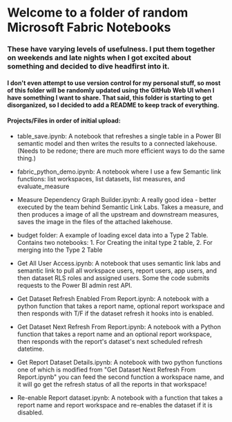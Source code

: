 # Welcome to a folder of random Microsoft Fabric Notebooks 

### These have varying levels of usefulness. I put them together on weekends and late nights when I got excited about something and decided to dive headfirst into it.

#### I don't even attempt to use version control for my personal stuff, so most of this folder will be randomly updated using the GitHub Web UI when I have something I want to share. That said, this folder is starting to get disorganized, so I decided to add a README to keep track of everything.

#### Projects/Files in order of initial upload:
- table_save.ipynb: A notebook that refreshes a single table in a Power BI semantic model and then writes the results to a connected lakehouse. (Needs to be redone; there are much more efficient ways to do the same thing.)

- fabric_python_demo.ipynb: A notebook where I use a few Semantic link functions: list workspaces, list datasets, list measures, and evaluate_measure

- Measure Dependency Graph Builder.ipynb: A really good idea - better executed by the team behind Semantic Link Labs. Takes a measure, and then produces a image of all the upstream and downstream measures, saves the image in the files of the attached lakehouse. 

- budget folder: A example of loading excel data into a Type 2 Table. Contains two notebooks: 1. For Creating the inital type 2 table, 2. For merging into the Type 2 Table

- Get All User Access.ipynb: A notebook that uses semantic link labs and semantic link to pull all workspace users, report users, app users, and then dataset RLS roles and assigned users. Some the code submits requests to the Power BI admin rest API.

- Get Dataset Refresh Enabled From Report.ipynb: A notebook with a python function that takes a report name, optional report workspace and then responds with T/F if the dataset refresh it hooks into is enabled.

- Get Dataset Next Refresh From Report.ipynb: A notebook with a Python function that takes a report name and an optional report workspace, then responds with the report's dataset's next scheduled refresh datetime.
  
- Get Report Dataset Details.ipynb: A notebook with two python functions one of which is modified from "Get Dataset Next Refresh From Report.ipynb" you can feed the second function a workspace name, and it will go get the refresh status of all the reports in that workspace!
  
- Re-enable Report dataset.ipynb: A notebook with a function that takes a report name and report workspace and re-enables the dataset if it is disabled.  
